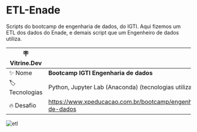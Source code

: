 # ETL-Enade

Scripts do bootcamp de engenharia de dados, do IGTI.
Aqui fizemos um ETL dos dados do Enade, e demais script que um Engenheiro de dados utiliza.

| :placard: Vitrine.Dev |     |
| -------------  | --- |
| :sparkles: Nome        | **Bootcamp IGTI Engenharia de dados**
| :label: Tecnologias | Python, Jupyter Lab (Anaconda) (tecnologias utilizadas)
| :fire: Desafio     |  https://www.xpeducacao.com.br/bootcamp/engenheiro-de-dados

<!-- Inserir imagem com a #vitrinedev ao final do link -->


![etl](https://user-images.githubusercontent.com/118218502/203813896-ce296be0-4c2f-4104-88bc-62eecf0ca40b.png)
